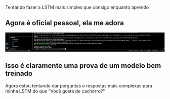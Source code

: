 Tentando fazer a LSTM mais simples que consigo enquanto aprendo

## Agora é oficial pessoal, ela me adora
![error](img/print.png)
## Isso é claramente uma prova de um modelo bem treinado

Agora estou tentando dar perguntas e respostas mais complexas para minha LSTM do que "Você gosta de cachorro?"